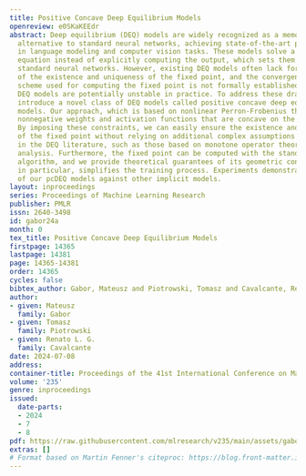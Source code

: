 ```yaml
---
title: Positive Concave Deep Equilibrium Models
openreview: e0SKaKEEdr
abstract: Deep equilibrium (DEQ) models are widely recognized as a memory efficient
  alternative to standard neural networks, achieving state-of-the-art performance
  in language modeling and computer vision tasks. These models solve a fixed point
  equation instead of explicitly computing the output, which sets them apart from
  standard neural networks. However, existing DEQ models often lack formal guarantees
  of the existence and uniqueness of the fixed point, and the convergence of the numerical
  scheme used for computing the fixed point is not formally established. As a result,
  DEQ models are potentially unstable in practice. To address these drawbacks, we
  introduce a novel class of DEQ models called positive concave deep equilibrium (pcDEQ)
  models. Our approach, which is based on nonlinear Perron-Frobenius theory, enforces
  nonnegative weights and activation functions that are concave on the positive orthant.
  By imposing these constraints, we can easily ensure the existence and uniqueness
  of the fixed point without relying on additional complex assumptions commonly found
  in the DEQ literature, such as those based on monotone operator theory in convex
  analysis. Furthermore, the fixed point can be computed with the standard fixed point
  algorithm, and we provide theoretical guarantees of its geometric convergence, which,
  in particular, simplifies the training process. Experiments demonstrate the competitiveness
  of our pcDEQ models against other implicit models.
layout: inproceedings
series: Proceedings of Machine Learning Research
publisher: PMLR
issn: 2640-3498
id: gabor24a
month: 0
tex_title: Positive Concave Deep Equilibrium Models
firstpage: 14365
lastpage: 14381
page: 14365-14381
order: 14365
cycles: false
bibtex_author: Gabor, Mateusz and Piotrowski, Tomasz and Cavalcante, Renato L. G.
author:
- given: Mateusz
  family: Gabor
- given: Tomasz
  family: Piotrowski
- given: Renato L. G.
  family: Cavalcante
date: 2024-07-08
address:
container-title: Proceedings of the 41st International Conference on Machine Learning
volume: '235'
genre: inproceedings
issued:
  date-parts:
  - 2024
  - 7
  - 8
pdf: https://raw.githubusercontent.com/mlresearch/v235/main/assets/gabor24a/gabor24a.pdf
extras: []
# Format based on Martin Fenner's citeproc: https://blog.front-matter.io/posts/citeproc-yaml-for-bibliographies/
---
```

